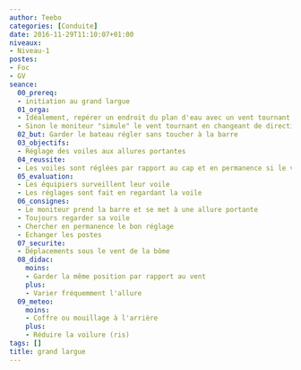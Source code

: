 ```yaml
---
author: Teebo
categories: [Conduite]
date: 2016-11-29T11:10:07+01:00
niveaux:
- Niveau-1
postes:
- Foc
- GV
seance:
  00_prereq:
  - initiation au grand largue
  01_orga:
  - Idéalement, repérer un endroit du plan d'eau avec un vent tournant
  - Sinon le moniteur "simule" le vent tournant en changeant de direction
  02_but: Garder le bateau régler sans toucher à la barre
  03_objectifs:
  - Réglage des voiles aux allures portantes
  04_reussite:
  - Les voiles sont réglées par rapport au cap et en permanence si le vent tourne
  05_evaluation:
  - Les équipiers surveillent leur voile
  - Les réglages sont fait en regardant la voile
  06_consignes:
  - Le moniteur prend la barre et se met à une allure portante
  - Toujours regarder sa voile
  - Chercher en permanence le bon réglage
  - Echanger les postes
  07_securite:
  - Déplacements sous le vent de la bôme
  08_didac:
    moins:
    - Garder la même position par rapport au vent
    plus:
    - Varier fréquemment l'allure
  09_meteo:
    moins:
    - Coffre ou mouillage à l'arrière
    plus:
    - Réduire la voilure (ris)
tags: []
title: grand largue
---
```

